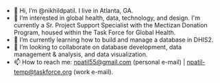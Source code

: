 - 👋 Hi, I’m @nikhildpatil. I live in Atlanta, GA.
- 👀 I’m interested in global health, data, technology, and design. I'm currently a Sr. Project Support Specialist with the Mectizan Donation Program, housed within the Task Force for Global Health.
- 🌱 I’m currently learning how to build and manage a database in DHIS2.
- 💞️ I’m looking to collaborate on database development, data management & analysis, and data visualization.
- 📫 How to reach me: npatil55@gmail.com (personal e-mail) | npatil-temp@taskforce.org (work e-mail).

<!---
nikhildpatil/nikhildpatil is a ✨ special ✨ repository because its `README.md` (this file) appears on your GitHub profile.
You can click the Preview link to take a look at your changes.
--->
